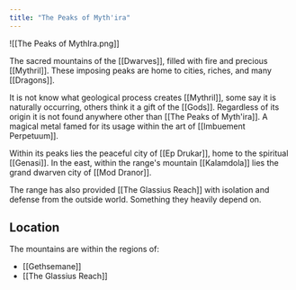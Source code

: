 ```yaml
---
title: "The Peaks of Myth'ira"
---
```

![[The Peaks of MythIra.png]]

The sacred mountains of the [[Dwarves]], filled with fire and precious [[Mythril]]. These imposing peaks are home to cities, riches, and many [[Dragons]].

It is not know what geological process creates [[Mythril]], some say it is naturally occurring, others think it a gift of the [[Gods]]. Regardless of its origin it is not found anywhere other than [[The Peaks of Myth'ira]]. A magical metal famed for its usage within the art of [[Imbuement Perpetuum]].

Within its peaks lies the peaceful city of [[Ep Drukar]], home to the spiritual [[Genasi]]. In the east, within the range's mountain [[Kalamdola]] lies the grand dwarven city of [[Mod Dranor]].

The range has also provided [[The Glassius Reach]] with isolation and defense from the outside world. Something they heavily depend on.

## Location
The mountains are within the regions of:
- [[Gethsemane]]
- [[The Glassius Reach]]